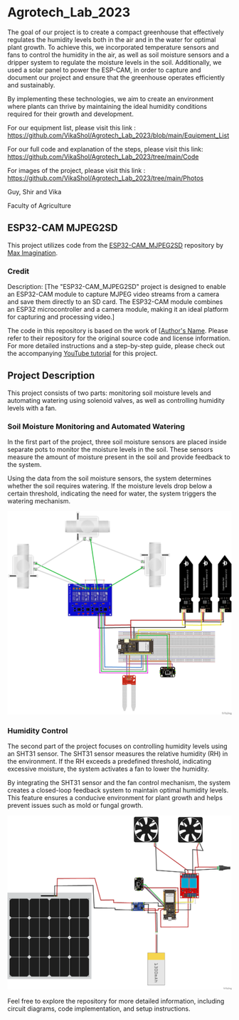 # Agrotech_Lab_2023

The goal of our project is to create a compact greenhouse that effectively regulates the humidity levels both in the air and in the water for optimal plant growth. To achieve this, we incorporated temperature sensors and fans to control the humidity in the air, as well as soil moisture sensors and a dripper system to regulate the moisture levels in the soil.
Additionally, we used a solar panel to power the ESP-CAM, in order to capture and document our project and ensure that the greenhouse operates efficiently and sustainably. 

By implementing these technologies, we aim to create an environment where plants can thrive by maintaining the ideal humidity conditions required for their growth and development.

For our equipment list, please visit this link : https://github.com/VikaShol/Agrotech_Lab_2023/blob/main/Equipment_List

For our full code and explanation of the steps, please visit this link: https://github.com/VikaShol/Agrotech_Lab_2023/tree/main/Code

For images of the project, please visit this link :
https://github.com/VikaShol/Agrotech_Lab_2023/tree/main/Photos

Guy, Shir and Vika

Faculty of Agriculture

## ESP32-CAM MJPEG2SD

This project utilizes code from the [ESP32-CAM_MJPEG2SD](https://github.com/s60sc/ESP32-CAM_MJPEG2SD) repository by [Max Imagination](https://github.com/s60sc).

### Credit

Description: [The "ESP32-CAM_MJPEG2SD" project is designed to enable an ESP32-CAM module to capture MJPEG video streams from a camera and save them directly to an SD card. The ESP32-CAM module combines an ESP32 microcontroller and a camera module, making it an ideal platform for capturing and processing video.]

The code in this repository is based on the work of [[Author's Name](https://github.com/s60sc). Please refer to their repository for the original source code and license information. For more detailed instructions and a step-by-step guide, please check out the accompanying [YouTube tutorial](https://www.youtube.com/watch?v=k_PJLkfqDuI) for this project.


## Project Description

This project consists of two parts: monitoring soil moisture levels and automating watering using solenoid valves, as well as controlling humidity levels with a fan.

### Soil Moisture Monitoring and Automated Watering

In the first part of the project, three soil moisture sensors are placed inside separate pots to monitor the moisture levels in the soil. These sensors measure the amount of moisture present in the soil and provide feedback to the system.

Using the data from the soil moisture sensors, the system determines whether the soil requires watering. If the moisture levels drop below a certain threshold, indicating the need for water, the system triggers the watering mechanism.

![](https://github.com/VikaShol/Agrotech_Lab_2023/blob/main/Photos/Automated%20Watering.png)


### Humidity Control

The second part of the project focuses on controlling humidity levels using an SHT31 sensor. The SHT31 sensor measures the relative humidity (RH) in the environment. If the RH exceeds a predefined threshold, indicating excessive moisture, the system activates a fan to lower the humidity.

By integrating the SHT31 sensor and the fan control mechanism, the system creates a closed-loop feedback system to maintain optimal humidity levels. This feature ensures a conducive environment for plant growth and helps prevent issues such as mold or fungal growth.

![](https://github.com/VikaShol/Agrotech_Lab_2023/blob/main/Photos/Humidity%20Control.png)


Feel free to explore the repository for more detailed information, including circuit diagrams, code implementation, and setup instructions.

